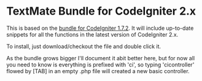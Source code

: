 TextMate Bundle for CodeIgniter 2.x 
=============

This is based on the [bundle for CodeIgniter 1.7.2][ci1bundle]. It will include up-to-date snippets for all the functions in the latest version of CodeIgniter 2.x. 

To install, just download/checkout the file and double click it.

As the bundle grows bigger I'll document it abit better here, but for now all you need to know is everything is prefixed with 'ci', so typing 'cicontroller' flowed by [TAB] in an empty .php file will created a new basic controller.

[ci1bundle]: http://sourceforge.net/projects/cibundle/